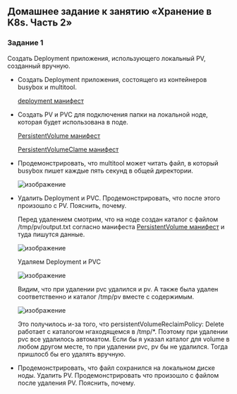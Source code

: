 ## Домашнее задание к занятию «Хранение в K8s. Часть 2»

### Задание 1
Создать Deployment приложения, использующего локальный PV, созданный вручную.

 - Создать Deployment приложения, состоящего из контейнеров busybox и multitool.

   [deployment манифест](deploy-1.yaml)
   
 - Создать PV и PVC для подключения папки на локальной ноде, которая будет использована в поде.

   [PersistentVolume манифест](pv.yaml)

   [PersistentVolumeClame манифест](pvc.yaml)

 - Продемонстрировать, что multitool может читать файл, в который busybox пишет каждые пять секунд в общей директории.

   ![изображение](https://github.com/user-attachments/assets/0e37528f-621d-41a4-860e-18c7f2cb5746)


 - Удалить Deployment и PVC. Продемонстрировать, что после этого произошло с PV. Пояснить, почему.

   Перед удалением смотрим, что на ноде создан каталог c файлом /tmp/pv/output.txt согласно манифеста  [PersistentVolume манифест](pv.yaml) и туда пишутся данные.

   ![изображение](https://github.com/user-attachments/assets/35803847-6462-4f40-97c4-8489da4e4939)

   Удаляем Deployment и PVC

   ![изображение](https://github.com/user-attachments/assets/7d9c98c7-a5f9-44c0-b5f9-f805a57d2e87)

   Видим, что при удалении pvc удалился и pv. А также была удален соответственно и каталог /tmp/pv вместе с содержимым.

   ![изображение](https://github.com/user-attachments/assets/a4a7f071-59db-43b5-8fce-fd59764635c2)

   Это получилось и-за того, что persistentVolumeReclaimPolicy: Delete  работает с каталогом нгаходящемся в /tmp/*. Поэтому при удалении pvc все удалилось автоматом. Если бы я указал каталог для volume в любом другом месте, то при удалении pvc, pv бы не удалился. Тогда пришлосб бы его удалять вручную.
    

 
 - Продемонстрировать, что файл сохранился на локальном диске ноды. Удалить PV. Продемонстрировать что произошло с файлом после удаления PV. Пояснить, почему.
    
